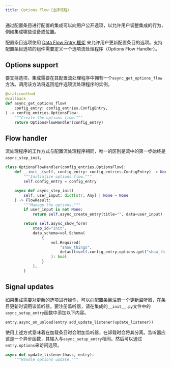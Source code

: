 ```yaml
---
title: Options Flow（选择流程）
---
```


通过配置条目进行配置的集成可以向用户公开选项，以允许用户调整集成的行为，例如集成哪些设备或位置。

配置条目选项使用 [Data Flow Entry 框架](data_entry_flow_index.md) 来允许用户更新配置条目的选项。支持配置条目选项的组件需要定义一个选项流处理程序（Options Flow Handler）。

## Options support


要支持选项，集成需要在其配置流处理程序中拥有一个`async_get_options_flow`方法。调用该方法将返回组件选项流处理程序的实例。

```python
@staticmethod
@callback
def async_get_options_flow(
    config_entry: config_entries.ConfigEntry,
) -> config_entries.OptionsFlow:
    """Create the options flow."""
    return OptionsFlowHandler(config_entry)
```

## Flow handler

流处理程序的工作方式与配置流处理程序相同，唯一的区别是流中的第一步始终是`async_step_init`。

```python
class OptionsFlowHandler(config_entries.OptionsFlow):
    def __init__(self, config_entry: config_entries.ConfigEntry) -> None:
        """Initialize options flow."""
        self.config_entry = config_entry

    async def async_step_init(
        self, user_input: dict[str, Any] | None = None
    ) -> FlowResult:
        """Manage the options."""
        if user_input is not None:
            return self.async_create_entry(title="", data=user_input)

        return self.async_show_form(
            step_id="init",
            data_schema=vol.Schema(
                {
                    vol.Required(
                        "show_things",
                        default=self.config_entry.options.get("show_things"),
                    ): bool
                }
            ),
        )
```

## Signal updates

如果集成需要对更新的选项进行操作，可以向配置条目注册一个更新监听器，在条目更新时调用该监听器。要注册监听器，请在集成的`__init__.py`文件中的`async_setup_entry`函数中添加以下内容。

```python
entry.async_on_unload(entry.add_update_listener(update_listener))
```


使用上述方式意味着在加载条目时会附加监听器，在卸载时会将其分离。监听器应该是一个异步函数，其输入与`async_setup_entry`相同。然后可以通过`entry.options`来访问选项。

```python
async def update_listener(hass, entry):
    """Handle options update."""
```
